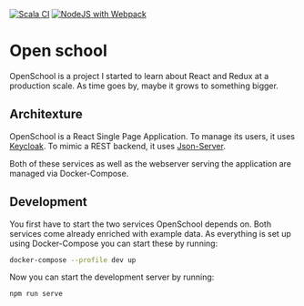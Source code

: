[![Scala CI](https://github.com/peri4n/openschool/actions/workflows/scala.yml/badge.svg)](https://github.com/peri4n/openschool/actions/workflows/scala.yml)
[![NodeJS with Webpack](https://github.com/peri4n/openschool/actions/workflows/webpack.yml/badge.svg)](https://github.com/peri4n/openschool/actions/workflows/webpack.yml)

# Open school

OpenSchool is a project I started to learn about React and Redux at a production scale.
As time goes by, maybe it grows to something bigger.

## Architexture

OpenSchool is a React Single Page Application. 
To manage its users, it uses [Keycloak](https://keycloak.org).
To mimic a REST backend, it uses [Json-Server](https://github.com/typicode/json-server).

Both of these services as well as the webserver serving the application are managed via Docker-Compose.

## Development

You first have to start the two services OpenSchool depends on. 
Both services come already enriched with example data.
As everything is set up using Docker-Compose you can start these by running:

```sh
docker-compose --profile dev up
```

Now you can start the development server by running:

```sh
npm run serve
```
